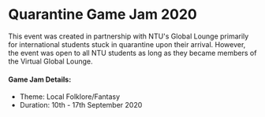 # Quarantine Game Jam 2020
This event was created in partnership with NTU's Global Lounge primarily for international students stuck in quarantine upon their arrival. However, the event was open to all NTU students as long as they became members of the Virtual Global Lounge.

#### Game Jam Details:
- Theme: Local Folklore/Fantasy
- Duration: 10th - 17th September 2020
